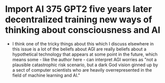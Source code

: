 # Import AI 375 GPT2 five years later decentralized training new ways of thinking about consciousness and AI
- I think one of the tricky things about this which I discuss elsewhere in this issue is a lot of the beliefs about AGI are really beliefs about a hypothetical technology that appears at some point in the future, which means some - like the author here - can interpret AGI worries as "not a plausible catastrophic risk scenario, but a dark God vision ginned up by a sect of computer scientists who are heavily overrepresented in the field of machine learning and AI."

